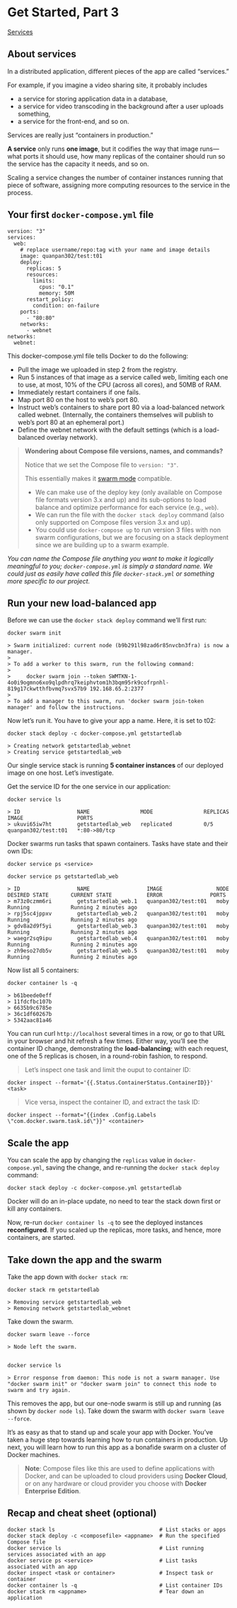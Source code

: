 # Get Started, Part 3

[Services](http://devdocs.io/docker~17/get-started/part3/index)

## About services

In a distributed application, different pieces of the app are called “services.”

For example, if you imagine a video sharing site, it probably includes

* a service for storing application data in a database,
* a service for video transcoding in the background after a user uploads something,
* a service for the front-end, and so on.

Services are really just “containers in production.”

**A service** only runs **one image**,
but it codifies the way that image runs—what ports it should use,
how many replicas of the container should run so the service has the capacity it needs, and so on.

Scaling a service changes the number of container instances running that piece of software,
assigning more computing resources to the service in the process.

## Your first `docker-compose.yml` file

```
version: "3"
services:
  web:
    # replace username/repo:tag with your name and image details
    image: quanpan302/test:t01
    deploy:
      replicas: 5
      resources:
        limits:
          cpus: "0.1"
          memory: 50M
      restart_policy:
        condition: on-failure
    ports:
      - "80:80"
    networks:
      - webnet
networks:
  webnet:
```

This docker-compose.yml file tells Docker to do the following:

* Pull the image we uploaded in step 2 from the registry.
* Run 5 instances of that image as a service called web, limiting each one to use, at most, 10% of the CPU (across all cores), and 50MB of RAM.
* Immediately restart containers if one fails.
* Map port 80 on the host to web’s port 80.
* Instruct web’s containers to share port 80 via a load-balanced network called webnet. (Internally, the containers themselves will publish to web’s port 80 at an ephemeral port.)
* Define the webnet network with the default settings (which is a load-balanced overlay network).

> **Wondering about Compose file versions, names, and commands?**
> 
> Notice that we set the Compose file to `version: "3"`.
> 
> This essentially makes it [swarm mode](http://devdocs.io/docker~17/engine/swarm/index) compatible.
> 
> * We can make use of the deploy key (only available on Compose file formats version 3.x and up) and its sub-options to load balance and optimize performance for each service (e.g., `web`).
> * We can run the file with the `docker stack deploy` command (also only supported on Compose files version 3.x and up).
> * You could use `docker-compose up` to run version 3 files with non swarm configurations, but we are focusing on a stack deployment since we are building up to a swarm example.

*You can name the Compose file anything you want to make it logically meaningful to you; `docker-compose.yml` is simply a standard name. We could just as easily have called this file `docker-stack.yml` or something more specific to our project.*

## Run your new load-balanced app

Before we can use the `docker stack deploy` command we’ll first run:

```
docker swarm init

> Swarm initialized: current node (b9b291l98zad6r85nvcbn3fra) is now a manager.
> 
> To add a worker to this swarm, run the following command:
> 
>     docker swarm join --token SWMTKN-1-4o0i9ogmno6xo9qlpdhrq7keiphvtom1h3bqm95rk9cofrpnhl-819g17ckwtthfbvmq7svx57b9 192.168.65.2:2377
> 
> To add a manager to this swarm, run 'docker swarm join-token manager' and follow the instructions.
```

Now let’s run it. You have to give your app a name. Here, it is set to t02:

```
docker stack deploy -c docker-compose.yml getstartedlab

> Creating network getstartedlab_webnet
> Creating service getstartedlab_web
```

Our single service stack is running **5 container instances** of our deployed image on one host.
Let’s investigate.

Get the service ID for the one service in our application:

```
docker service ls

> ID                  NAME                MODE                REPLICAS            IMAGE                 PORTS
> ukuvi65iw7ht        getstartedlab_web   replicated          0/5                 quanpan302/test:t01   *:80->80/tcp
```

Docker swarms run tasks that spawn containers. Tasks have state and their own IDs:

```
docker service ps <service>

docker service ps getstartedlab_web

> ID                  NAME                  IMAGE                 NODE                DESIRED STATE       CURRENT STATE           ERROR               PORTS
> m73z0czmm6ri        getstartedlab_web.1   quanpan302/test:t01   moby                Running             Running 2 minutes ago                       
> rpj5sc4jppxv        getstartedlab_web.2   quanpan302/test:t01   moby                Running             Running 2 minutes ago                       
> gdv8a2d9f5yi        getstartedlab_web.3   quanpan302/test:t01   moby                Running             Running 2 minutes ago                       
> waegr2sq9ipu        getstartedlab_web.4   quanpan302/test:t01   moby                Running             Running 2 minutes ago                       
> zh9eso27db5v        getstartedlab_web.5   quanpan302/test:t01   moby                Running             Running 2 minutes ago    
```

Now list all 5 containers:

```
docker container ls -q

> b61beede0eff
> 11fdcfbc107b
> 6635b9c6785e
> 36c1df60267b
> 5342aac81a46
```

You can run curl `http://localhost` several times in a row, or go to that URL in your browser and hit refresh a few times.
Either way, you’ll see the container ID change, demonstrating the **load-balancing**; with each request, one of the 5 replicas is chosen, in a round-robin fashion, to respond.

> Let’s inspect one task and limit the ouput to container ID:

```
docker inspect --format='{{.Status.ContainerStatus.ContainerID}}' <task>
```

> Vice versa, inspect the container ID, and extract the task ID:

```
docker inspect --format="{{index .Config.Labels \"com.docker.swarm.task.id\"}}" <container>
```

## Scale the app

You can scale the app by changing the `replicas` value in `docker-compose.yml`, saving the change, and re-running the `docker stack deploy` command:

```
docker stack deploy -c docker-compose.yml getstartedlab
```

Docker will do an in-place update, no need to tear the stack down first or kill any containers.

Now, re-run `docker container ls -q` to see the deployed instances **reconfigured**.
If you scaled up the replicas, more tasks, and hence, more containers, are started.

## Take down the app and the swarm

Take the app down with `docker stack rm`:

```
docker stack rm getstartedlab

> Removing service getstartedlab_web
> Removing network getstartedlab_webnet
```

Take down the swarm.

```
docker swarm leave --force

> Node left the swarm.


docker service ls

> Error response from daemon: This node is not a swarm manager. Use "docker swarm init" or "docker swarm join" to connect this node to swarm and try again.
```

This removes the app, but our one-node swarm is still up and running (as shown by `docker node ls`).
Take down the swarm with `docker swarm leave --force`.

It’s as easy as that to stand up and scale your app with Docker.
You’ve taken a huge step towards learning how to run containers in production.
Up next, you will learn how to run this app as a bonafide swarm on a cluster of Docker machines.

> **Note**: Compose files like this are used to define applications with Docker, 
> and can be uploaded to cloud providers using **Docker Cloud**,
> or on any hardware or cloud provider you choose with **Docker Enterprise Edition**.

## Recap and cheat sheet (optional)

```
docker stack ls                                 # List stacks or apps
docker stack deploy -c <composefile> <appname>  # Run the specified Compose file
docker service ls                               # List running services associated with an app
docker service ps <service>                     # List tasks associated with an app
docker inspect <task or container>              # Inspect task or container
docker container ls -q                          # List container IDs
docker stack rm <appname>                       # Tear down an application
```
